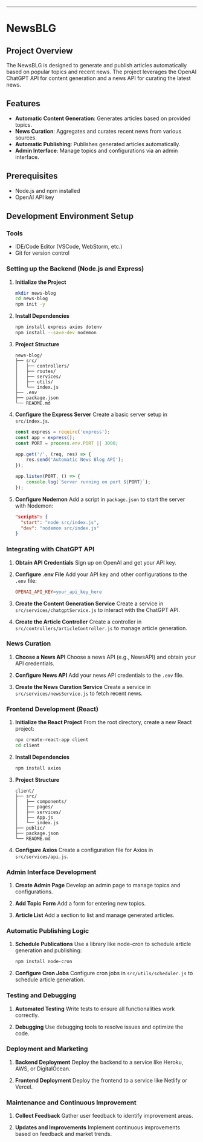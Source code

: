 
---

# NewsBLG

## Project Overview

The NewsBLG is designed to generate and publish articles automatically based on popular topics and recent news. The project leverages the OpenAI ChatGPT API for content generation and a news API for curating the latest news.

## Features

- **Automatic Content Generation**: Generates articles based on provided topics.
- **News Curation**: Aggregates and curates recent news from various sources.
- **Automatic Publishing**: Publishes generated articles automatically.
- **Admin Interface**: Manage topics and configurations via an admin interface.

## Prerequisites

- Node.js and npm installed
- OpenAI API key

## Development Environment Setup

### Tools

- IDE/Code Editor (VSCode, WebStorm, etc.)
- Git for version control

### Setting up the Backend (Node.js and Express)

1. **Initialize the Project**
    ```sh
    mkdir news-blog
    cd news-blog
    npm init -y
    ```

2. **Install Dependencies**
    ```sh
    npm install express axios dotenv
    npm install --save-dev nodemon
    ```

3. **Project Structure**
    ```plaintext
    news-blog/
    ├── src/
    │   ├── controllers/
    │   ├── routes/
    │   ├── services/
    │   ├── utils/
    │   └── index.js
    ├── .env
    ├── package.json
    └── README.md
    ```

4. **Configure the Express Server**
    Create a basic server setup in `src/index.js`.

    ```javascript
    const express = require('express');
    const app = express();
    const PORT = process.env.PORT || 3000;

    app.get('/', (req, res) => {
        res.send('Automatic News Blog API');
    });

    app.listen(PORT, () => {
        console.log(`Server running on port ${PORT}`);
    });
    ```

5. **Configure Nodemon**
    Add a script in `package.json` to start the server with Nodemon:

    ```json
    "scripts": {
      "start": "node src/index.js",
      "dev": "nodemon src/index.js"
    }
    ```

### Integrating with ChatGPT API

1. **Obtain API Credentials**
    Sign up on OpenAI and get your API key.

2. **Configure .env File**
    Add your API key and other configurations to the `.env` file:

    ```makefile
    OPENAI_API_KEY=your_api_key_here
    ```

3. **Create the Content Generation Service**
    Create a service in `src/services/chatgptService.js` to interact with the ChatGPT API.

4. **Create the Article Controller**
    Create a controller in `src/controllers/articleController.js` to manage article generation.

### News Curation

1. **Choose a News API**
    Choose a news API (e.g., NewsAPI) and obtain your API credentials.

2. **Configure News API**
    Add your news API credentials to the `.env` file.

3. **Create the News Curation Service**
    Create a service in `src/services/newsService.js` to fetch recent news.

### Frontend Development (React)

1. **Initialize the React Project**
    From the root directory, create a new React project:

    ```sh
    npx create-react-app client
    cd client
    ```

2. **Install Dependencies**
    ```sh
    npm install axios
    ```

3. **Project Structure**
    ```plaintext
    client/
    ├── src/
    │   ├── components/
    │   ├── pages/
    │   ├── services/
    │   ├── App.js
    │   └── index.js
    ├── public/
    ├── package.json
    └── README.md
    ```

4. **Configure Axios**
    Create a configuration file for Axios in `src/services/api.js`.

### Admin Interface Development

1. **Create Admin Page**
    Develop an admin page to manage topics and configurations.

2. **Add Topic Form**
    Add a form for entering new topics.

3. **Article List**
    Add a section to list and manage generated articles.

### Automatic Publishing Logic

1. **Schedule Publications**
    Use a library like node-cron to schedule article generation and publishing:

    ```sh
    npm install node-cron
    ```

2. **Configure Cron Jobs**
    Configure cron jobs in `src/utils/scheduler.js` to schedule article generation.

### Testing and Debugging

1. **Automated Testing**
    Write tests to ensure all functionalities work correctly.

2. **Debugging**
    Use debugging tools to resolve issues and optimize the code.

### Deployment and Marketing

1. **Backend Deployment**
    Deploy the backend to a service like Heroku, AWS, or DigitalOcean.

2. **Frontend Deployment**
    Deploy the frontend to a service like Netlify or Vercel.

### Maintenance and Continuous Improvement

1. **Collect Feedback**
    Gather user feedback to identify improvement areas.

2. **Updates and Improvements**
    Implement continuous improvements based on feedback and market trends.



